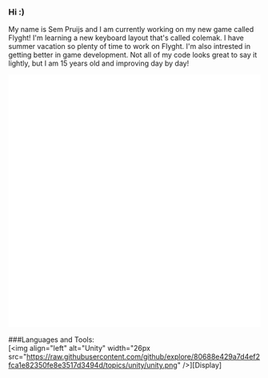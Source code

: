 ### Hi :)

My name is Sem Pruijs and I am currently working on my new game called Flyght! I'm learning a new keyboard layout that's called colemak.
I have summer vacation so plenty of time to work on Flyght. I'm also intrested in getting better in game development.
Not all of my code looks great to say it lightly, but I am 15 years old and improving day by day!

![MadeBySemPruijsGif](https://github.com/SemPruijs/SemPruijs/blob/master/WostAnimation12.gif)

###Languages and Tools: <br>
[<img align="left" alt="Unity" width="26px src="https://raw.githubusercontent.com/github/explore/80688e429a7d4ef2fca1e82350fe8e3517d3494d/topics/unity/unity.png" />][Display]

<!--
**SemPruijs/SemPruijs** is a ✨ _special_ ✨ repository because its `README.md` (this file) appears on your GitHub profile.

Here are some ideas to get you started:

- 🔭 I’m currently working on Flyght! It is my fist pinned repo.
- 🌱 I’m currently learning colemak. A new keyboard layout. I'm also intrested in getting better in game development.
- 📫 How to reach me: e-mail me!
- 😄 Pronouns: He
-->
